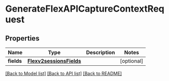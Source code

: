 # GenerateFlexAPICaptureContextRequest

## Properties
Name | Type | Description | Notes
------------ | ------------- | ------------- | -------------
**fields** | [**Flexv2sessionsFields**](Flexv2sessionsFields.md) |  | [optional] 

[[Back to Model list]](../README.md#documentation-for-models) [[Back to API list]](../README.md#documentation-for-api-endpoints) [[Back to README]](../README.md)


